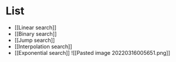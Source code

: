 # List
- [[Linear search]]
- [[Binary search]]
- [[Jump search]]
- [[Interpolation search]]
- [[Exponential search]]
 ![[Pasted image 20220316005651.png]]